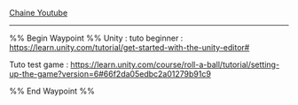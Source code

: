[Chaine Youtube](https://www.youtube.com/@Brackeys)

----

%% Begin Waypoint %%
Unity : tuto beginner : https://learn.unity.com/tutorial/get-started-with-the-unity-editor#

Tuto test game : https://learn.unity.com/course/roll-a-ball/tutorial/setting-up-the-game?version=6#66f2da05edbc2a01279b91c9


%% End Waypoint %%
